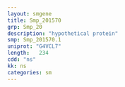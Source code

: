 ```yaml
---
layout: smgene
title: Smp_201570
grp: Smp_20
description: "hypothetical protein"
smp: Smp_201570.1
uniprot: "G4VCL7"
length:   234
cdd: "ns"
kk: ns
categories: sm
---
```

